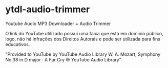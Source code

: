 # ytdl-audio-trimmer
Youtube Audio MP3 Downloader + Audio Trimmer

O link do YouTube utilizado possui uma faixa que está em domínio público, logo, não há infrações dos Direitos Autorais e pode ser utilizada para fins educativos.

"Provided to YouTube by YouTube Audio Library
W. A. Mozart, Symphony No.38 in D major · A Far Cry
℗ YouTube Audio Library"